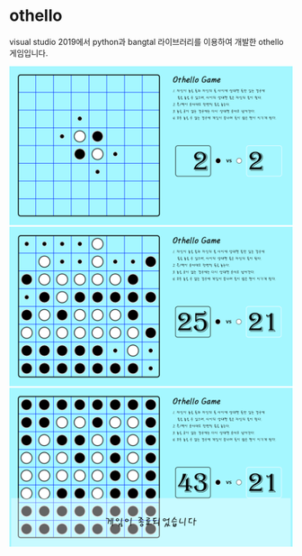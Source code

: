 # othello

visual studio 2019에서 python과 bangtal 라이브러리를 이용하여 개발한 othello 게임입니다.

![오델로1](https://github.com/JunsukOH/othello/blob/master/Description/othello1.PNG)
![오델로2](https://github.com/JunsukOH/othello/blob/master/Description/othello2.PNG)
![오델로3](https://github.com/JunsukOH/othello/blob/master/Description/othello3.PNG)
